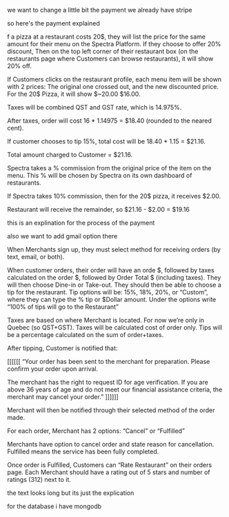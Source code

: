 we want to change a little bit the payment we already have stripe

so here's the payment explained

f a pizza at a restaurant costs 20$, they will list the price for the same amount for their menu on the Spectra Platform. If they choose to offer 20% discount, Then on the top left corner of their restaurant box (on the restaurants page where Customers can browse restaurants), it will show 20% off.

If Customers clicks on the restaurant profile, each menu item will be shown with 2 prices: The original one crossed out, and the new discounted price. For the 20$ Pizza, it will show $~20.00 $16.00.

Taxes will be combined QST and GST rate, which is 14.975%.

After taxes, order will cost 16 \* 1.14975 = $18.40 (rounded to the neared cent).

If customer chooses to tip 15%, total cost will be
18.40 \* 1.15 = $21.16.

Total amount charged to Customer = $21.16.

Spectra takes a % commission from the original price of the item on the menu. This % will be chosen by Spectra on its own dashboard of restaurants.

If Spectra takes 10% commission, then for the 20$ pizza, it receives $2.00.

Restaurant will receive the remainder, so $21.16 - $2.00 = $19.16

this is an explination for the process of the payment

also we want to add gmail option there

When Merchants sign up, they must select method for receiving orders (by text, email, or both).

When customer orders, their order will have an orde $, followed by taxes calculated on the order $, followed by Order Total $ (including taxes). They will then choose Dine-in or Take-out. They should then be able to choose a tip for the restaurant. Tip options will be: 15%, 18%, 20%, or “Custom”, where they can type the % tip or $Dollar amount. Under the options write “100% of tips will go to the Restaurant”

Taxes are based on where Merchant is located. For now we’re only in Quebec (so QST+GST). Taxes will be calculated cost of order only. Tips will be a percentage calculated on the sum of order+taxes.

After tipping, Customer is notified that:

[[[[[[ “Your order has been sent to the merchant for preparation. Please confirm your order upon arrival.

The merchant has the right to request ID for age verification. If you are above 36 years of age and do not meet our financial assistance criteria, the merchant may cancel your order.” ]]]]]]

Merchant will then be notified through their selected method of the order made.

For each order, Merchant has 2 options: “Cancel” or “Fulfilled”

Merchants have option to cancel order and state reason for cancellation.
Fulfilled means the service has been fully completed.

Once order is Fulfilled, Customers can “Rate Restaurant” on their orders page. Each Merchant should have a rating out of 5 stars and number of ratings (312) next to it.

the text looks long but its just the explication

for the database i have mongodb
